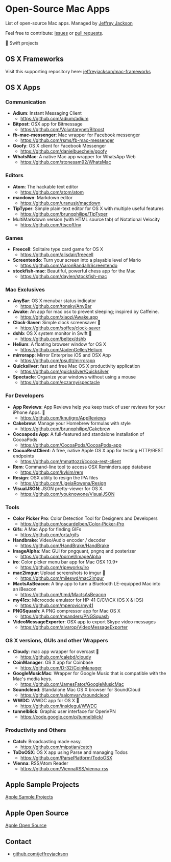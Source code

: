 # Open-Source Mac Apps

List of open-source Mac apps.  Managed by [Jeffrey Jackson](https://github.com/jeffreyjackson)

Feel free to contribute: [issues](https://github.com/jeffreyjackson/mac-apps/issues) or [pull requests](https://github.com/jeffreyjackson/mac-apps/pulls).

:large_orange_diamond: Swift projects

## OS X Frameworks

Visit this supporting repository here: [jeffreyjackson/mac-frameworks](https://github.com/jeffreyjackson/mac-frameworks)

## OS X Apps

### Communication
- **Adium**: Instant Messaging Client
  - https://github.com/adium/adium
- **Bitpost**: OSX app for Bitmessage
  - https://github.com/Voluntarynet/Bitpost
- **fb-mac-messenger**: Mac wrapper for Facebook messenger
  - https://github.com/rsms/fb-mac-messenger
- **Goofy**: OS X client for Facebook Messenger
  - https://github.com/danielbuechele/goofy
- **WhatsMac**: A native Mac app wrapper for WhatsApp Web
  - https://github.com/stonesam92/WhatsMac

### Editors
- **Atom**: The hackable text editor
  - https://github.com/atom/atom
- **macdown**: Markdown editor
  - https://github.com/uranusjr/macdown
- **TipTyper**: Simple plain-text editor for OS X with multiple useful features
  - https://github.com/brunophilipe/TipTyper
- MultiMarkdown version (with HTML source tab) of Notational Velocity
  - https://github.com/ttscoff/nv

### Games
- **Freecell**: Solitaire type card game for OS X
  - https://github.com/alisdair/freecell
- **Screentendo**: Turn your screen into a playable level of Mario
  - https://github.com/AaronRandall/Screentendo
- **stockfish-mac**: Beautiful, powerful chess app for the Mac
  - https://github.com/daylen/stockfish-mac

### Mac Exclusives
- **AnyBar**: OS X menubar status indicator
  - https://github.com/tonsky/AnyBar
- **Awake**: An app for mac osx to prevent sleeping; inspired by Caffeine.
  - https://github.com/xiaozi/Awake.app
- **Clock-Saver**: Simple clock screensaver :large_orange_diamond:
  - https://github.com/soffes/clock-saver
- **dshb**: OS X system monitor in Swift :large_orange_diamond:
  - https://github.com/beltex/dshb
- **Helium**: A floating browser window for OS X
  - https://github.com/JadenGeller/Helium
- **mirrorapp**: Mirror Enterprise iOS and OSX App
  - https://github.com/psutlt/mirrorapp
- **Quicksilver**: fast and free Mac OS X productivity application
  - https://github.com/quicksilver/Quicksilver
- **Spectacle**: Organize your windows without using a mouse
  - https://github.com/eczarny/spectacle


### For Developers
- **App Reviews**: App Reviews help you keep track of user reviews for your iPhone Apps. :large_orange_diamond:
  - https://github.com/knutigro/AppReviews
- **Cakebrew**: Manage your Homebrew formulas with style
  - https://github.com/brunophilipe/Cakebrew
- **Cocoapods App**: A full-featured and standalone installation of CocoaPods
  - https://github.com/CocoaPods/CocoaPods-app
- **CocoaRestClient**: A free, native Apple OS X app for testing HTTP/REST endpoints
  - https://github.com/mmattozzi/cocoa-rest-client
- **Rem**: Command-line tool to access OSX Reminders.app database
  - https://github.com/kykim/rem
- **Resign**: OSX utility to resign the IPA files
  - https://github.com/LigeiaRowena/Resign
- **VisualJSON**: JSON pretty-viewer for OS X.
  - https://github.com/youknowone/VisualJSON

### Tools
- **Color Picker Pro**: Color Detection Tool for Designers and Developers
  - https://github.com/oscardelben/Color-Picker-Pro
- **Gifs**: A Mac App for finding GIFs
  - https://github.com/orta/gifs
- **Handbrake**: Video/Audio encoder / decoder
  - https://github.com/HandBrake/HandBrake
- **ImageAlpha**: Mac GUI for pngquant, pngnq and posterizer
  - https://github.com/pornel/ImageAlpha
- **iro**: Color picker menu bar app for Mac OSX 10.9+
  - https://github.com/ripeworks/iro
- **mac2imgur**: Upload screenshots to imgur :large_orange_diamond:
  - https://github.com/mileswd/mac2imgur
- **MactsAsBeacon**: A tiny app to turn a Bluetooth LE-equipped Mac into an iBeacon
  - https://github.com/timd/MactsAsBeacon
- **my41cx**: Microcode emulator for HP-41 C/CV/CX (OS X & iOS)
  - https://github.com/mperovic/my41
- **PNGSquash**: A PNG compressor app for Mac OS X
  - https://github.com/msanders/PNGSquash
- **VideoMessageExporter**: OSX app to export Skype video messages
  - https://github.com/alvarop/VideoMessageExporter

### OS X versions, GUIs and other Wrappers
- **Cloudy**: mac app wrapper for overcast :large_orange_diamond:
  - https://github.com/calebd/cloudy
- **CoinManager**: OS X app for Coinbase
  - https://github.com/D-32/CoinManager
- **GoogleMusicMac**: Wrapper for Google Music that is compatible with the Mac's media keys.
  - https://github.com/JamesFator/GoogleMusicMac
- **Soundcleod**: Standalone Mac OS X browser for SoundCloud
  - https://github.com/salomvary/soundcleod
- **WWDC**: WWDC app for OS X :large_orange_diamond:
  - https://github.com/insidegui/WWDC
- **tunnelblick**: Graphic user interface for OpenVPN
  - https://code.google.com/p/tunnelblick/

### Productivity and Others
- **Catch**: Broadcasting made easy.
  - https://github.com/mipstian/catch
- **ToDoOSX**: OS X app using Parse and managing Todos
  - https://github.com/ParsePlatform/TodoOSX
- **Vienna**: RSS/Atom Reader
  - https://github.com/ViennaRSS/vienna-rss

## Apple Sample Projects
[Apple Sample Projects](https://developer.apple.com/library/mac/navigation/#section=Resource%20Types&topic=Sample%20Code)

## Apple Open Source
[Apple Open Source](http://www.opensource.apple.com/)

## Contact

- [github.com/jeffreyjackson](https://github.com/jeffreyjackson)
